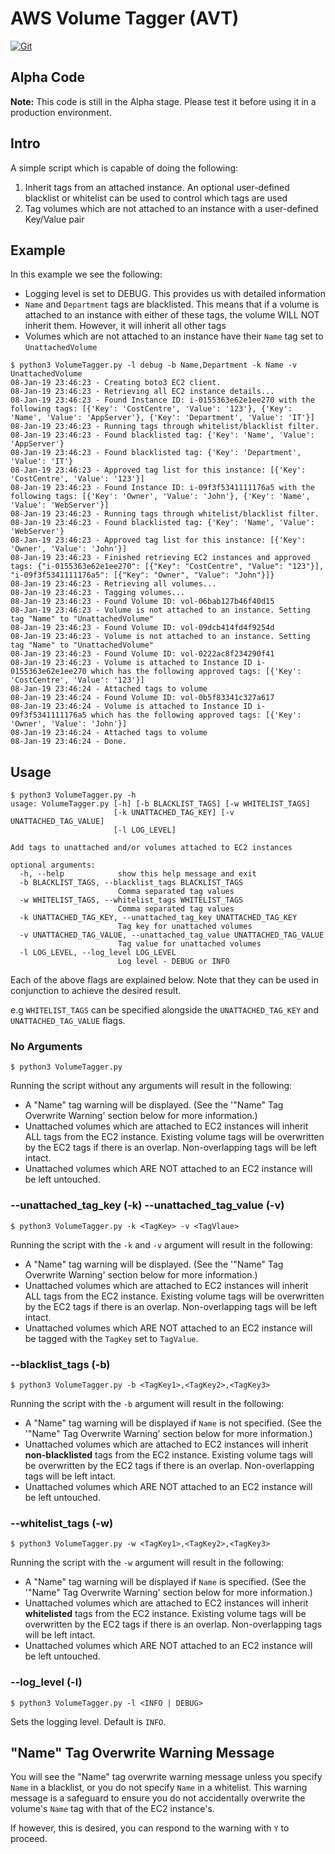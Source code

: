 # AWS Volume Tagger (AVT)

[![Git](https://app.soluble.cloud/api/v1/public/badges/3fec2cb1-c77d-4975-97e3-054097a7f026.svg?orgId=401166500955)](https://app.soluble.cloud/repos/details/github.com/oznetnerd/aws-volume-tagger?orgId=401166500955)  
## Alpha Code

**Note:** This code is still in the Alpha stage. Please test it before using it in a production environment.

## Intro

A simple script which is capable of doing the following:
1. Inherit tags from an attached instance. An optional user-defined blacklist or whitelist can be used to control 
which tags are used
2. Tag volumes which are not attached to an instance with a user-defined Key/Value pair

## Example

In this example we see the following:
* Logging level is set to DEBUG. This provides us with detailed information
* `Name` and `Department` tags are blacklisted. This means that if a volume is attached to an instance with either of
these tags, the volume WILL NOT inherit them. However, it will inherit all other tags
* Volumes which are not attached to an instance have their `Name` tag set to `UnattachedVolume`

```
$ python3 VolumeTagger.py -l debug -b Name,Department -k Name -v UnattachedVolume
08-Jan-19 23:46:23 - Creating boto3 EC2 client.
08-Jan-19 23:46:23 - Retrieving all EC2 instance details...
08-Jan-19 23:46:23 - Found Instance ID: i-0155363e62e1ee270 with the following tags: [{'Key': 'CostCentre', 'Value': '123'}, {'Key': 'Name', 'Value': 'AppServer'}, {'Key': 'Department', 'Value': 'IT'}]
08-Jan-19 23:46:23 - Running tags through whitelist/blacklist filter.
08-Jan-19 23:46:23 - Found blacklisted tag: {'Key': 'Name', 'Value': 'AppServer'}
08-Jan-19 23:46:23 - Found blacklisted tag: {'Key': 'Department', 'Value': 'IT'}
08-Jan-19 23:46:23 - Approved tag list for this instance: [{'Key': 'CostCentre', 'Value': '123'}]
08-Jan-19 23:46:23 - Found Instance ID: i-09f3f5341111176a5 with the following tags: [{'Key': 'Owner', 'Value': 'John'}, {'Key': 'Name', 'Value': 'WebServer'}]
08-Jan-19 23:46:23 - Running tags through whitelist/blacklist filter.
08-Jan-19 23:46:23 - Found blacklisted tag: {'Key': 'Name', 'Value': 'WebServer'}
08-Jan-19 23:46:23 - Approved tag list for this instance: [{'Key': 'Owner', 'Value': 'John'}]
08-Jan-19 23:46:23 - Finished retrieving EC2 instances and approved tags: {"i-0155363e62e1ee270": [{"Key": "CostCentre", "Value": "123"}], "i-09f3f5341111176a5": [{"Key": "Owner", "Value": "John"}]}
08-Jan-19 23:46:23 - Retrieving all volumes...
08-Jan-19 23:46:23 - Tagging volumes...
08-Jan-19 23:46:23 - Found Volume ID: vol-06bab127b46f40d15
08-Jan-19 23:46:23 - Volume is not attached to an instance. Setting tag "Name" to "UnattachedVolume"
08-Jan-19 23:46:23 - Found Volume ID: vol-09dcb414fd4f9254d
08-Jan-19 23:46:23 - Volume is not attached to an instance. Setting tag "Name" to "UnattachedVolume"
08-Jan-19 23:46:23 - Found Volume ID: vol-0222ac8f234290f41
08-Jan-19 23:46:23 - Volume is attached to Instance ID i-0155363e62e1ee270 which has the following approved tags: [{'Key': 'CostCentre', 'Value': '123'}]
08-Jan-19 23:46:24 - Attached tags to volume
08-Jan-19 23:46:24 - Found Volume ID: vol-0b5f83341c327a617
08-Jan-19 23:46:24 - Volume is attached to Instance ID i-09f3f5341111176a5 which has the following approved tags: [{'Key': 'Owner', 'Value': 'John'}]
08-Jan-19 23:46:24 - Attached tags to volume
08-Jan-19 23:46:24 - Done.
```

## Usage 

```
$ python3 VolumeTagger.py -h
usage: VolumeTagger.py [-h] [-b BLACKLIST_TAGS] [-w WHITELIST_TAGS]
                       [-k UNATTACHED_TAG_KEY] [-v UNATTACHED_TAG_VALUE]
                       [-l LOG_LEVEL]

Add tags to unattached and/or volumes attached to EC2 instances

optional arguments:
  -h, --help            show this help message and exit
  -b BLACKLIST_TAGS, --blacklist_tags BLACKLIST_TAGS
                        Comma separated tag values
  -w WHITELIST_TAGS, --whitelist_tags WHITELIST_TAGS
                        Comma separated tag values
  -k UNATTACHED_TAG_KEY, --unattached_tag_key UNATTACHED_TAG_KEY
                        Tag key for unattached volumes
  -v UNATTACHED_TAG_VALUE, --unattached_tag_value UNATTACHED_TAG_VALUE
                        Tag value for unattached volumes
  -l LOG_LEVEL, --log_level LOG_LEVEL
                        Log level - DEBUG or INFO
```

Each of the above flags are explained below. Note that they can be used in conjunction to achieve the desired result.

e.g `WHITELIST_TAGS` can be specified alongside the `UNATTACHED_TAG_KEY` and `UNATTACHED_TAG_VALUE` flags.

### No Arguments

```
$ python3 VolumeTagger.py
```

Running the script without any arguments will result in the following:
* A "Name" tag warning will be displayed. (See the '"Name" Tag Overwrite Warning' section below for more information.) 
* Unattached volumes which are attached to EC2 instances will inherit ALL tags from the EC2 instance. Existing volume
tags will be overwritten by the EC2 tags if there is an overlap. Non-overlapping tags will be left intact.
* Unattached volumes which ARE NOT attached to an EC2 instance will be left untouched.

### --unattached_tag_key (-k) --unattached_tag_value (-v)

```
$ python3 VolumeTagger.py -k <TagKey> -v <TagVlaue>
```

Running the script with the `-k` and `-v` argument will result in the following:
* A "Name" tag warning will be displayed. (See the '"Name" Tag Overwrite Warning' section below for more information.) 
* Unattached volumes which are attached to EC2 instances will inherit ALL tags from the EC2 instance. Existing volume
tags will be overwritten by the EC2 tags if there is an overlap. Non-overlapping tags will be left intact.
* Unattached volumes which ARE NOT attached to an EC2 instance will be tagged with the `TagKey` set to `TagValue`.
 
### --blacklist_tags (-b)

```
$ python3 VolumeTagger.py -b <TagKey1>,<TagKey2>,<TagKey3>
```

Running the script with the `-b` argument will result in the following:
* A "Name" tag warning will be displayed if `Name` is not specified. (See the '"Name" Tag Overwrite Warning' section 
below for more information.)
* Unattached volumes which are attached to EC2 instances will inherit **non-blacklisted** tags from the EC2 instance. 
Existing volume tags will be overwritten by the EC2 tags if there is an overlap. Non-overlapping tags will be left 
intact.
* Unattached volumes which ARE NOT attached to an EC2 instance will be left untouched.

### --whitelist_tags (-w)

```
$ python3 VolumeTagger.py -w <TagKey1>,<TagKey2>,<TagKey3>
```

Running the script with the `-w` argument will result in the following:
* A "Name" tag warning will be displayed if `Name` is specified. (See the '"Name" Tag Overwrite Warning' section 
below for more information.)
* Unattached volumes which are attached to EC2 instances will inherit **whitelisted** tags from the EC2 instance. 
Existing volume tags will be overwritten by the EC2 tags if there is an overlap. Non-overlapping tags will be left 
intact.
* Unattached volumes which ARE NOT attached to an EC2 instance will be left untouched.

### --log_level (-l)

```
$ python3 VolumeTagger.py -l <INFO | DEBUG>
```


Sets the logging level. Default is `INFO`.

## "Name" Tag Overwrite Warning Message

You will see the "Name" tag overwrite warning message unless you specify `Name` in a blacklist, or you do not specify
`Name` in a whitelist. This warning message is a safeguard to ensure you do not accidentally overwrite the volume's 
`Name` tag with that of the EC2 instance's.

If however, this is desired, you can respond to the warning with `Y` to proceed. 